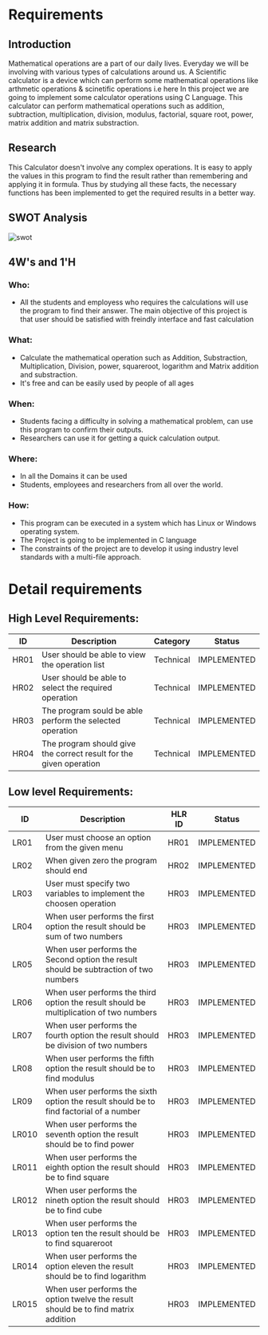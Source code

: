 # Requirements
## Introduction
Mathematical operations are a part of our daily lives. Everyday we will be involving with various types of calculations around us. A Scientific calculator is a device which can perform some mathematical operations like arthmetic operations & scinetific operations i.e here In this project we are going to implement some calculator operations using C Language. 
This calculator can perform mathematical operations such as addition, subtraction, multiplication, division, modulus, factorial, square root, power, matrix addition and matrix substraction.

## Research
This Calculator doesn't involve any complex operations. It is easy to apply the values in this program to find the result rather than remembering and applying it in formula. Thus by studying all these facts, the necessary functions has been implemented to get the required results in a better way.

## SWOT Analysis
![swot](https://user-images.githubusercontent.com/73360521/153700046-fe863a6d-215a-4e4f-896d-80ae81edeff4.jpg)

## 4W's and 1'H
### Who:
* All the students and employess who requires the calculations will use the program to find their answer. The main objective of this project is that user should be satisfied with freindly interface and fast calculation
### What:
* Calculate the mathematical operation such as Addition, Substraction, Multiplication, Division, power, squareroot, logarithm and Matrix addition and substraction.
* It's free and can be easily used by people of all ages
### When:
* Students facing a difficulty in solving a mathematical problem, can use this program to confirm their outputs.
* Researchers can use it for getting a quick calculation output.
### Where:
* In all the Domains it can be used
* Students, employees and researchers from all over the world.
### How:
* This program can be executed in a system which has Linux or Windows operating system.
* The Project is going to be implemented in C language
* The constraints of the project are to develop it using industry level standards with a multi-file approach.

# Detail requirements
## High Level Requirements:
| ID | Description | Category | Status |
| --- | --- | --- | --- |
| HR01 | User should be able to view the operation list | Technical | IMPLEMENTED  |
| HR02 | User should be able to select the required operation | Technical |  IMPLEMENTED |
| HR03 | The program sould be able perform the selected operation | Technical |  IMPLEMENTED |
| HR04 | The program should give the correct result for the given operation | Technical | IMPLEMENTED  |

## Low level Requirements:
| ID | Description | HLR ID | Status |
| --- | --- | --- | --- |
| LR01 | User must choose an option from the given menu | HR01 | IMPLEMENTED  |
| LR02 | When given zero the program should end | HR02 |  IMPLEMENTED |
| LR03 | User must specify two variables to implement the choosen operation | HR03 |  IMPLEMENTED |
| LR04 | When user performs the first option the result should be sum of two numbers | HR03 | IMPLEMENTED  |
| LR05 | When user performs the Second option the result should be subtraction of two numbers | HR03 | IMPLEMENTED  |
| LR06 | When user performs the third option the result should be multiplication of two numbers | HR03 | IMPLEMENTED  |
| LR07 | When user performs the fourth option the result should be division of two numbers | HR03 | IMPLEMENTED  |
| LR08 | When user performs the fifth option the result should be to find modulus | HR03 | IMPLEMENTED  |
| LR09 | When user performs the sixth option the result should be to find factorial of a number | HR03 | IMPLEMENTED  |
| LR010 | When user performs the seventh option the result should be to find power | HR03 | IMPLEMENTED  |
| LR011 | When user performs the eighth option the result should be to find square | HR03 | IMPLEMENTED  |
| LR012 | When user performs the nineth option the result should be to find cube | HR03 | IMPLEMENTED  |
| LR013 | When user performs the option ten the result should be to find squareroot | HR03 | IMPLEMENTED  |
| LR014 | When user performs the option eleven the result should be to find logarithm | HR03 | IMPLEMENTED  |
| LR015 | When user performs the option twelve the result should be to find matrix addition | HR03 | IMPLEMENTED  |



